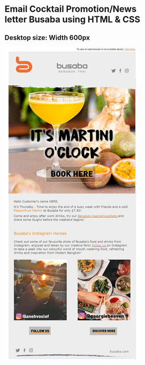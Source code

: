 # Email Cocktail Promotion/News letter Busaba using HTML & CSS

## Desktop size: Width 600px

![Busaba Email](images/screenshot.jpg "Desktop version")
